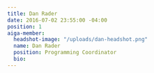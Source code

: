 ```yaml
---
title: Dan Rader
date: 2016-07-02 23:55:00 -04:00
position: 1
aiga-member:
  headshot-image: "/uploads/dan-headshot.png"
  name: Dan Rader
  position: Programming Coordinator
  bio: 
---
```


